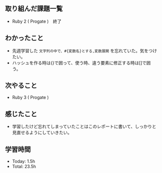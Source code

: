 ## 取り組んだ課題一覧
- Ruby 2 ( Progate )　終了
## わかったこと
- 先週学習した ```文字列の中で、#{変数名}とする,変数展開``` を忘れていた。気をつけたい。
- ハッシュを作る時は{}で囲って、使う時、違う要素に修正する時は[]で囲う。
## 次やること
- Ruby 3 ( Progate )
## 感じたこと
- 学習したけど忘れてしまっていたことはこのレポートに書いて、しっかりと見直せるようにしていきたい。
## 学習時間
- Today: 1.5h
- Total: 23.5h

